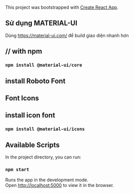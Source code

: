 This project was bootstrapped with [Create React App](https://github.com/facebook/create-react-app).
## Sử dụng MATERIAL-UI
Dùng https://material-ui.com/ 
để build giao diện nhanh hơn
## // with npm
### `npm install @material-ui/core`

## install Roboto Font
<link rel="stylesheet" href="https://fonts.googleapis.com/css?family=Roboto:300,400,500,700&display=swap" />

## Font Icons
<link rel="stylesheet" href="https://fonts.googleapis.com/icon?family=Material+Icons" />

## install icon font
### `npm install @material-ui/icons`

## Available Scripts

In the project directory, you can run:

### `npm start`

Runs the app in the development mode.<br />
Open [http://localhost:5000](http://localhost:5000) to view it in the browser.